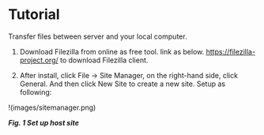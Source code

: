 # Tutorial
Transfer files between server and your local computer.

1. Download Filezilla from online as free tool. link as below.
https://filezilla-project.org/ to download Filezilla client.

2. After install, click File -> Site Manager, on the right-hand side, click General. And then click New Site to create a new site. Setup as following:

!(images/sitemanager.png)

_**Fig. 1 Set up host site**_
